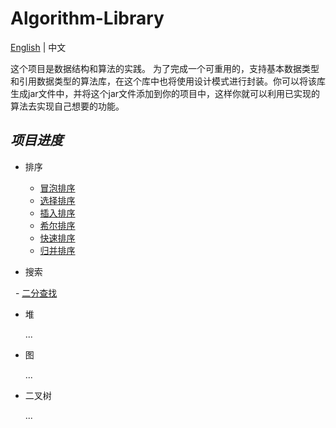 # Algorithm-Library

[English](https://github.com/InnoFang/Algorithms/blob/master/README.md) | 中文

这个项目是数据结构和算法的实践。 为了完成一个可重用的，支持基本数据类型和引用数据类型的算法库，在这个库中也将使用设计模式进行封装。你可以将该库生成jar文件中，并将这个jar文件添加到你的项目中，这样你就可以利用已实现的算法去实现自己想要的功能。

## _项目进度_

 + 排序
   - [冒泡排序](https://github.com/InnoFang/Algorithms/blob/master/src/sort/impl/BubbleSort.java)
   - [选择排序](https://github.com/InnoFang/Algorithms/blob/master/src/sort/impl/SelectionSort.java)
   - [插入排序](https://github.com/InnoFang/Algorithms/blob/master/src/sort/impl/InsertionSort.java)
   - [希尔排序](https://github.com/InnoFang/Algorithm-Library/blob/master/src/sort/impl/ShellSort.java)
   - [快速排序](https://github.com/InnoFang/Algorithm-Library/blob/master/src/sort/impl/QuickSort.java)
   - [归并排序](https://github.com/InnoFang/Algorithm-Library/blob/master/src/sort/impl/MergeSort.java)

 + 搜索

   - [二分查找](https://github.com/InnoFang/Algorithm-Library/blob/master/src/io/innofang/search/BinarySearch.java)

 + 堆
 
   ...

 + 图
 
   ...

 + 二叉树
 
   ...
   
